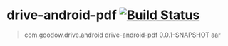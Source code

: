 drive-android-pdf [![Build Status](https://travis-ci.org/dingpengwei/drive-android-pdf.svg?branch=master)](https://travis-ci.org/dingpengwei/drive-android-pdf)
=================

><dependency>
>  <groupId>com.goodow.drive.android</groupId>
>  <artifactId>drive-android-pdf</artifactId>
>  <version>0.0.1-SNAPSHOT</version>
>  <type>aar</type>
></dependency>

